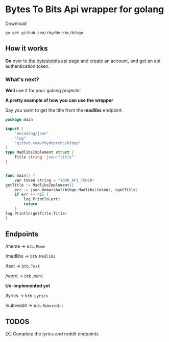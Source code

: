 # Bytes To Bits Api wrapper for golang

Download

```
go get github.com/rhydderchc/btbgo
```

## How it works

**Go** over to [the bytestobits api](api.bytestobits.dev/) page and [create](api.bytestobits.dev/account) an account, and get an api authentication token.

### What's next?
**Well** use it for your golang projects!

**A pretty example of how you can use the wrapper**

Say you want to get the title from the **madlibs** endpoint.
```go
package main

import (
	"encoding/json"
	"log"
	"github.com/rhydderchc/btbgo"
)
type MadlibsImplement struct {
	Title string `json:"title"`
}


func main() {
	var token string = "YOUR_API_TOKEN"
getTitle := MadlibsImplement{}
	err := json.Unmarshal(btbgo.Madlibs(token), &getTitle)
	if err != nil {
		log.Println(err)
		return
	}
log.Println(getTitle.Title)
}
```
## Endpoints
 /meme -> `btb.Meme`

 /madlibs -> `btb.Madlibs`

 /text -> `btb.Text`

 /word -> `btb.Word`


**Un-implemented yet**

 /lyrics -> `btb.Lyrics`

 /subreddit -> `btb.Subreddit`

## TODOS

[X] Complete the lyrics and reddit endpoints
